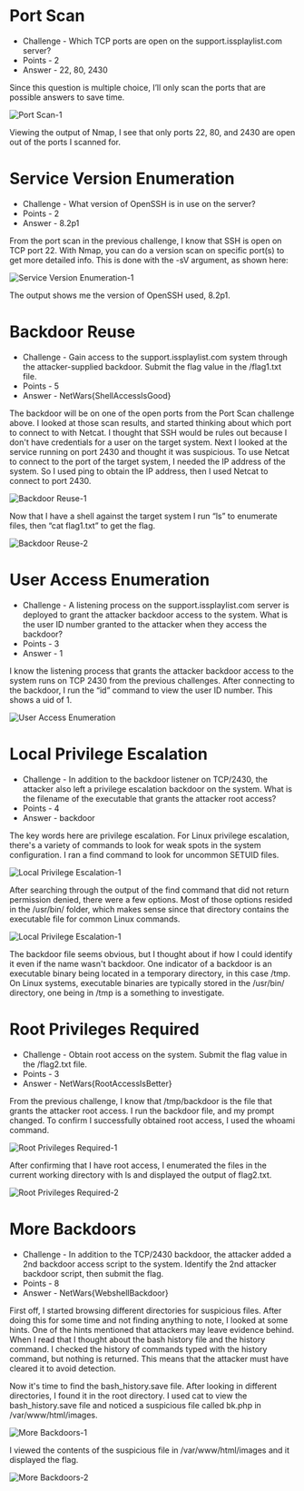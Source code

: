 # Port Scan

* Challenge - Which TCP ports are open on the support.issplaylist.com server?
* Points - 2
* Answer - 22, 80, 2430

Since this question is multiple choice, I’ll only scan the ports that are possible answers to save time. 
 
![Port Scan-1](https://github.com/user-attachments/assets/76056844-2607-4203-936a-4f813f330f21)

Viewing the output of Nmap, I see that only ports 22, 80, and 2430 are open out of the ports I scanned for. 


# Service Version Enumeration

* Challenge - What version of OpenSSH is in use on the server?
* Points - 2
* Answer - 8.2p1

From the port scan in the previous challenge, I know that SSH is open on TCP port 22. With Nmap, you can do a version scan on specific port(s) to get more detailed info. This is done with the -sV argument, as shown here: 

![Service Version Enumeration-1](https://github.com/user-attachments/assets/ef9cc514-b0c7-4262-bf68-ec44c4dd5937)

The output shows me the version of OpenSSH used, 8.2p1.


# Backdoor Reuse

* Challenge - Gain access to the support.issplaylist.com system through the attacker-supplied backdoor. Submit the flag value in the /flag1.txt file.
* Points - 5
* Answer - NetWars{ShellAccessIsGood}

The backdoor will be on one of the open ports from the Port Scan challenge above. I looked at those scan results, and started thinking about which port to connect to with Netcat. I thought that SSH would be rules out because I don't have credentials for a user on the target system. Next I looked at the service running on port 2430 and thought it was suspicious. To use Netcat to connect to the port of the target system, I needed the IP address of the system. So I used ping to obtain the IP address, then I used Netcat to connect to port 2430. 

![Backdoor Reuse-1](https://github.com/user-attachments/assets/330036e7-11da-4ca6-8880-f5bb40dcbc01)

Now that I have a shell against the target system I run “ls” to enumerate files, then “cat flag1.txt” to get the flag. 

![Backdoor Reuse-2](https://github.com/user-attachments/assets/c4a3998d-b655-42f6-b24f-2046fdd6f57a)


# User Access Enumeration

* Challenge - A listening process on the support.issplaylist.com server is deployed to grant the attacker backdoor access to the system. What is the user ID number granted to the attacker when they access the backdoor?
* Points - 3
* Answer - 1

I know the listening process that grants the attacker backdoor access to the system runs on TCP 2430 from the previous challenges. After connecting to the backdoor, I run the “id” command to view the user ID number. This shows a uid of 1. 

![User Access Enumeration](https://github.com/user-attachments/assets/4dc41aeb-c3db-4227-bd5d-69c107ff4483)


# Local Privilege Escalation

* Challenge - In addition to the backdoor listener on TCP/2430, the attacker also left a privilege escalation backdoor on the system. What is the filename of the executable that grants the attacker root access?
* Points - 4
* Answer - backdoor

The key words here are privilege escalation. For Linux privilege escalation, there's a variety of commands to look for weak spots in the system configuration. I ran a find command to look for uncommon SETUID files. 

![Local Privilege Escalation-1](https://github.com/user-attachments/assets/a83712d3-21b3-4952-a6a3-484357cabeb8)

After searching through the output of the find command that did not return permission denied, there were a few options. Most of those options resided in the /usr/bin/ folder, which makes sense since that directory contains the executable file for common Linux commands. 

![Local Privilege Escalation-1](https://github.com/user-attachments/assets/471d0168-28bf-4835-a4b0-183aa8ef510e)

The backdoor file seems obvious, but I thought about if how I could identify it even if the name wasn't backdoor. One indicator of a backdoor is an executable binary being located in a temporary directory, in this case /tmp. On Linux systems, executable binaries are typically stored in the /usr/bin/ directory, one being in /tmp is a something to investigate. 


# Root Privileges Required

* Challenge - Obtain root access on the system. Submit the flag value in the /flag2.txt file.
* Points - 3
* Answer - NetWars{RootAccessIsBetter}

From the previous challenge, I know that /tmp/backdoor is the file that grants the attacker root access. I run the backdoor file, and my prompt changed. To confirm I successfully obtained root access, I used the whoami command. 

![Root Privileges Required-1](https://github.com/user-attachments/assets/3f8b412b-ebeb-40da-be18-03b95bd6e32d)

After confirming that I have root access, I enumerated the files in the current working directory with ls and displayed the output of flag2.txt. 

![Root Privileges Required-2](https://github.com/user-attachments/assets/2295bdc6-2c47-4ef8-bb6b-0180f89aa538)


# More Backdoors

* Challenge - In addition to the TCP/2430 backdoor, the attacker added a 2nd backdoor access script to the system. Identify the 2nd attacker backdoor script, then submit the flag.
* Points - 8
* Answer - NetWars{WebshellBackdoor}

First off, I started browsing different directories for suspicious files. After doing this for some time and not finding anything to note, I looked at some hints. One of the hints mentioned that attackers may leave evidence behind. When I read that I thought about the bash history file and the history command. I checked the history of commands typed with the history command, but nothing is returned. This means that the attacker must have cleared it to avoid detection. 

Now it's time to find the bash_history.save file. After looking in different directories, I found it in the root directory. I used cat to view the bash_history.save file and noticed a suspicious file called bk.php in /var/www/html/images. 

![More Backdoors-1](https://github.com/user-attachments/assets/4233e66b-fad0-4108-8926-56efd19af6a5)

I viewed the contents of the suspicious file in /var/www/html/images and it displayed the flag.

![More Backdoors-2](https://github.com/user-attachments/assets/447686c6-050e-427f-9fd6-60a7e4bdd2ec)

